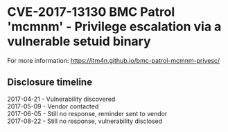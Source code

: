# CVE-2017-13130 BMC Patrol 'mcmnm' - Privilege escalation via a vulnerable setuid binary 

For more information: https://itm4n.github.io/bmc-patrol-mcmnm-privesc/ 

## Disclosure timeline
2017-04-21 - Vulnerability discovered  
2017-05-09 - Vendor contacted  
2017-06-05 - Still no response, reminder sent to vendor  
2017-08-22 - Still no response, vulnerability disclosed  

